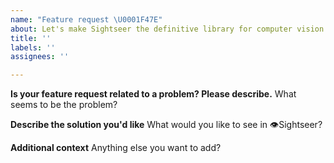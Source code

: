 ```yaml
---
name: "Feature request \U0001F47E"
about: Let's make Sightseer the definitive library for computer vision together!
title: ''
labels: ''
assignees: ''

---
```


**Is your feature request related to a problem? Please describe.**
What seems to be the problem?

**Describe the solution you'd like**
What would you like to see in 👁Sightseer?

**Additional context**
Anything else you want to add?
